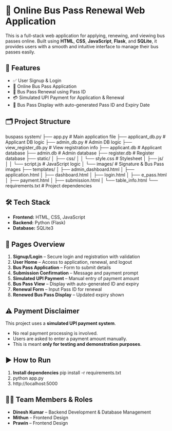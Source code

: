 # 🚌 Online Bus Pass Renewal Web Application

This is a full-stack web application for applying, renewing, and viewing bus passes online. Built using **HTML**, **CSS**, **JavaScript**, **Flask**, and **SQLite**, it provides users with a smooth and intuitive interface to manage their bus passes easily.

## 🚀 Features

- ✅ User Signup & Login
- 📝 Online Bus Pass Application
- 🔁 Bus Pass Renewal using Pass ID
- 💳 Simulated UPI Payment for Application & Renewal
- 🪪 Bus Pass Display with auto-generated Pass ID and Expiry Date

## 🗂️ Project Structure

buspass system/
├── app.py # Main application file
├── applicant_db.py # Applicant DB logic
├── admin_db.py # Admin DB logic
├── view_register_db.py # View registration info
├── applicant.db # Applicant database
├── admin.db # Admin database
├── register.db # Register database
├── static/
│ ├── css/
│ │ └── style.css # Stylesheet
│ ├── js/
│ │ └── script.js # JavaScript logic
│ └── images/ # Signature & Bus Pass images
├── templates/
│ ├── admin_dashboard.html
│ ├── application.html
│ ├── dashboard.html
│ ├── login.html
│ ├── e_pass.html
│ ├── payment.html
│ ├── submission.html
│ └── table_info.html
└── requirements.txt # Project dependencies

## 🛠️ Tech Stack

- **Frontend:** HTML, CSS, JavaScript
- **Backend:** Python (Flask)
- **Database:** SQLite3

## 📸 Pages Overview

1. **Signup/Login** – Secure login and registration with validation
2. **User Home** – Access to application, renewal, and logout
3. **Bus Pass Application** – Form to submit details 
4. **Submission Confirmation** – Message and payment prompt
5. **Simulated UPI Payment** – Manual entry of payment amount
6. **Bus Pass View** – Display with auto-generated ID and expiry
7. **Renewal Form** – Input Pass ID for renewal
8. **Renewed Bus Pass Display** – Updated expiry shown

## ⚠️ Payment Disclaimer

This project uses a **simulated UPI payment system**.

- No real payment processing is involved.
- Users are asked to enter a payment amount manually.
- This is meant **only for testing and demonstration purposes**.

## ▶️ How to Run

1. **Install dependencies**
   pip install -r requirements.txt
2. python app.py
3. http://localhost:5000

## 👨‍💻 Team Members & Roles

- **Dinesh Kumar** – Backend Development & Database Management
- **Mithun** – Frontend Design 
- **Prawin** – Frontend Design 

